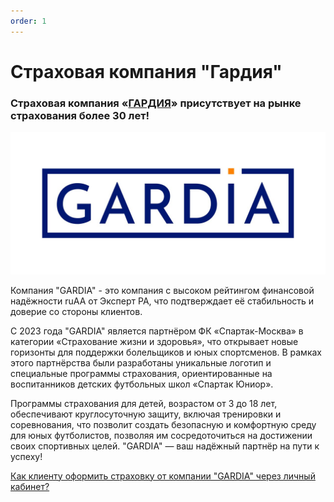 ```yaml
---
order: 1
---
```


# Страховая компания "Гардия"

### Страховая компания «[ГАРДИЯ](https://gardia.sk/)» присутствует на рынке страхования более 30 лет!  

![](<../.gitbook/assets/image (101).png>)

Компания "GARDIA" - это компания с высоком рейтингом финансовой надёжности ruAA от Эксперт РА, что подтверждает её стабильность и доверие со стороны клиентов.

С 2023 года "GARDIA" является партнёром ФК «Спартак-Москва» в категории «Страхование жизни и здоровья», что открывает новые горизонты для поддержки болельщиков и юных спортсменов. В рамках этого партнёрства были разработаны уникальные логотип и специальные программы страхования, ориентированные на воспитанников детских футбольных школ «Спартак Юниор».

Программы страхования для детей, возрастом от 3 до 18 лет, обеспечивают круглосуточную защиту, включая тренировки и соревнования, что позволит создать безопасную и комфортную среду для юных футболистов, позволяя им сосредоточиться на достижении своих спортивных целей. "GARDIA" — ваш надёжный партнёр на пути к успеху!

[Как клиенту оформить страховку от компании "GARDIA" через личный кабинет?](../klienty/lichnyi-kabinet-klienta/oplata-strakhovki.md)
